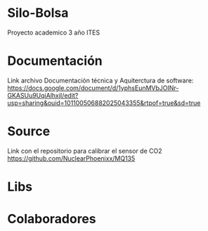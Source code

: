# Silo-Bolsa
 Proyecto academico 3 año ITES
 # Documentación
 Link archivo Documentación técnica y Aquiterctura de software:
 https://docs.google.com/document/d/1yphsEunMVbJOINr-GKASUu9UqiAlhxjI/edit?usp=sharing&ouid=101100506882025043355&rtpof=true&sd=true
 # Source
 Link con el repositorio para calibrar el sensor de CO2
 https://github.com/NuclearPhoenixx/MQ135
 # Libs
# Colaboradores
